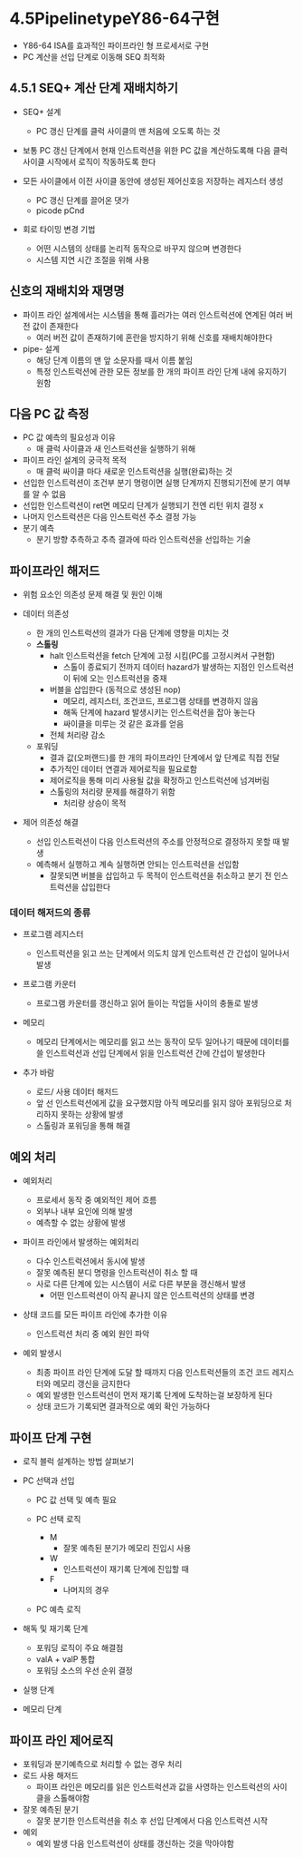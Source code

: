 # 4.5PipelinetypeY86-64구현

* Y86-64 ISA를 효과적인 파이프라인 형 프로세서로 구현
* PC 계산을 선입 단계로 이동해 SEQ 최적화

## 4.5.1 SEQ+ 계산 단계 재배치하기

* SEQ+ 설계
	* PC 갱신 단계를 클럭 사이클의 맨 처음에 오도록 하는 것

* 보통 PC 갱신 단계에서 현재 인스트럭션을 위한 PC 값을 계산하도록해 다음 클럭 사이클 시작에서 로직이 작동하도록 한다
* 모든 사이클에서 이전 사이클 동안에 생성된 제어신호응 저장하는 레지스터 생성
	* PC 갱신 단계를 끌어온 댓가
	* picode pCnd

*  회로 타이밍 변경 기법
	*  어떤 시스템의 상태를 논리적 동작으로 바꾸지 않으며 변경한다
	*  시스템 지연 시간 조절을 위해 사용

## 신호의 재배치와 재명명

* 파이프 라인 설계에서는 시스템을 통해 흘러가는 여러 인스트럭션에 연계된 여러 버전 값이 존재한다
	* 여러 버전 값이 존재하기에 혼란을 방지하기 위해 신호를 재배치해야한다
*  pipe- 설계
	*  해당 단계 이름의 맨 앞 소문자를 때서 이름 붙임
	*  특정 인스트럭션에 관한 모든 정보를 한 개의 파이프 라인 단계 내에 유지하기 원함

## 다음 PC 값 측정

* PC 값 예측의 필요성과 이유
	* 매 클럭 사이클과 새 인스트럭션을 실행하기 위해
* 파이프 라인 설계의 궁극적 목적
	* 매 클럭 싸이클 마다 새로운 인스트럭션을 실행(완료)하는 것
* 선입한 인스트럭션이 조건부 분기 명령이면 실행 단계까지 진행되기전에 분기 여부를 알 수 없음
* 선입한 인스트럭션이 ret면 메모리 단계가 실행되기 전엔 리턴 위치 결정 x
* 나머지 인스트럭션은 다음 인스트럭션 주소 결정 가능
* 분기 예측
	* 분기 방향 추측하고 추측 결과에 따라 인스트럭션을 선입하는 기술

## 파이프라인 해저드

* 위험 요소인 의존성 문제 해결 및 원인 이해
* 데이터 의존성
	* 한 개의 인스트럭션의 결과가 다음 단계에 영향을 미치는 것
	* __스톨링__
		* halt 인스트럭션을 fetch 단계에 고정 시킴(PC를 고정시켜서 구현함)
			* 스톨이 종료되기 전까지 데이터 hazard가 발생하는 지점인 인스트럭션이 뒤에 오는 인스트럭션을 중재
		* 버블을 삽입한다 (동적으로 생성된 nop)
			* 메모리, 레지스터, 조건코드, 프로그램 상태를 변경하지 않음
			* 해독 단계에 hazard 발생시키는 인스트럭션을 잡아 놓는다
			* 싸이클을 미루는 것 같은 효과를 얻음
		* 전체 처리량 감소
	* 포워딩
		* 결과 값(오퍼랜드)를 한 개의 파이프라인 단계에서 앞 단계로 직접 전달
		* 추가적인 데이터 연결과 제어로직을 필요로함
		* 제어로직을 통해 미리 사용될 값을 확정하고 인스트럭션에 넘겨버림
		* 스톨링의 처리량 문제를 해결하기 위함
			* 처리량 상승이 목적

* 제어 의존성 해결
	* 선입 인스트럭션이 다음 인스트럭션의 주소를 안정적으로 결정하지 못할 때 발생
	* 예측해서 실행하고 계속 실행하면 안되는 인스트럭션을 선입함
		* 잘못되면 버블을 삽입하고 두 목적이 인스트럭션을 취소하고 분기 전 인스트럭션을 삽입한다

### 데이터 해저드의 종류

* 프로그램 레지스터
	* 인스트럭션을 읽고 쓰는 단계에서 의도치 않게 인스트럭션 간 간섭이 일어나서 발생
* 프로그램 카운터
	* 프로그램 카운터를 갱신하고 읽어 들이는 작업들 사이의 충돌로 발생
* 메모리
	* 메모리 단계에서는 메모리를 읽고 쓰는 동작이 모두 일어나기 때문에 데이터를 쓸 인스트럭션과 선입 단계에서 읽을 인스트럭션 간에 간섭이 발생한다

* 추가 바람
	* 로드/ 사용 데이터 해저드
	* 앞 선 인스트럭션에게 값을 요구했지맘 아직 메모리를 읽지 않아 포워딩으로 처리하지 못하는 상황에 발생
	* 스톨링과 포워딩을 통해 해결

## 예외 처리

* 예외처리
	* 프로세서 동작 중 예외적인 제어 흐름
	* 외부나 내부 요인에 의해  발생
	* 예측할 수 없는 상황에 발생

* 파이프 라인에서 발생하는 예외처리
	* 다수 인스트럭션에서 동시에 발생
	* 잘못 예측된 분디 명령을 인스트럭션이 취소 할 때
	* 사로 다른 단계에 있는 시스템이 서로 다른 부분을 갱신해서 발생
		* 어떤 인스트럭션이 아직 끝나지 않은 인스트럭션의 상태를 변경
* 상태 코드를 모든 파이프 라인에 추가한 이유
	* 인스트럭션 처리 중 예외 원인 파악
* 예외 발생시
	* 최종 파이프 라인 단계에 도달 할 때까지 다음 인스트럭션들의 조건 코드 레지스터와 메모리 갱신을 금지한다
	* 예외 발생한 인스트럭션이 먼저 재기록 단계에 도착하는걸 보장하게 된다
	* 상태 코드가 기록되면 결과적으로 예외 확인 가능하다

## 파이프 단계 구현

* 로직 블럭 설계하는 방법 살펴보기

* PC 선택과 선입
	* PC 값 선택 및 예측 필요
	* PC 선택 로직
		* M 
			* 잘못 예측된 분기가 메모리 진입시 사용
		* W
			*  인스트럭션이 재기록 단계에 진입할 때
		*  F 
			*  나머지의 경우
		
	*  PC 예측 로직
*  해독 및 재기록 단계
	* 포워딩 로직이 주요 해결점
	* valA + valP 통합
	* 포워딩 소스의 우선 순위 결정
* 실행 단계 
* 메모리 단계

## 파이프 라인 제어로직

* 포워딩과 분기예측으로 처리할 수 없는 경우 처리
* 로드 사용 해저드
	* 파이프 라인은 메모리를 읽은 인스트럭션과 값을 사영하는 인스트럭션의 사이클을 스톨해야함
* 잘못 예측된 분기
	* 잘못 분기한 인스트럭션을 취소 후 선입 단계에서 다음 인스트럭션 시작
* 예외
	* 예외 발생 다음 인스트럭션이 상태를 갱신하는 것을 막아야함

